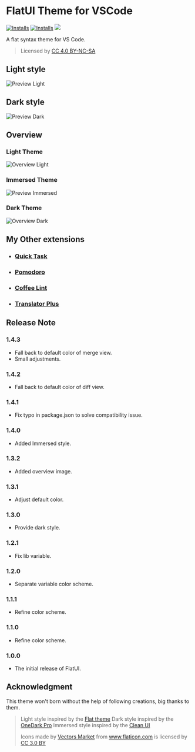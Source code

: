 # FlatUI Theme for VSCode

<a href="https://marketplace.visualstudio.com/items?itemName=lkytal.FlatUI"><img src="https://vsmarketplacebadge.apphb.com/version/lkytal.FlatUI.svg?style=flat-square" alt="Installs"></a>
<a href="https://marketplace.visualstudio.com/items?itemName=lkytal.FlatUI"><img src="https://vsmarketplacebadge.apphb.com/installs/lkytal.FlatUI.svg?style=flat-square" alt="Installs"></a>
<a href="https://creativecommons.org/licenses/by-sa/4.0" rel="noreferrer noopener"><img src="https://img.shields.io/badge/License-CC_BY--SA_4.0-5E81AC.png?style=flat-square"></a>

A flat syntax theme for VS Code.

> Licensed by <a href="https://creativecommons.org/licenses/by-nc-sa/4.0/" title="Creative Commons BY-NC-SA 4.0" target="_blank">CC 4.0 BY-NC-SA</a>

## Light style

![Preview Light](https://github.com/lkytal/vscode-theme-flatui/raw/master/images/preview.png)

## Dark style

![Preview Dark](https://github.com/lkytal/vscode-theme-flatui/raw/master/images/preview_dark.png)

## Overview

### Light Theme

![Overview Light](https://github.com/lkytal/vscode-theme-flatui/raw/master/images/overview.png)

### Immersed Theme

![Preview Immersed](https://github.com/lkytal/vscode-theme-flatui/raw/master/images/overview_i.png)

### Dark Theme

![Overview Dark](https://github.com/lkytal/vscode-theme-flatui/raw/master/images/overview_dark.png)

## My Other extensions

- ### [Quick Task](https://marketplace.visualstudio.com/items?itemName=lkytal.quicktask)
- ### [Pomodoro](https://marketplace.visualstudio.com/items?itemName=lkytal.pomodoro)
- ### [Coffee Lint](https://marketplace.visualstudio.com/items?itemName=lkytal.coffeelinter)
- ### [Translator Plus](https://marketplace.visualstudio.com/items?itemName=lkytal.translatorplus)

## Release Note

### 1.4.3

- Fall back to default color of merge view.
- Small adjustments.

### 1.4.2

- Fall back to default color of diff view.

### 1.4.1

- Fix typo in package.json to solve compatibility issue.

### 1.4.0

- Added Immersed style.

### 1.3.2

- Added overview image.

### 1.3.1

- Adjust default color.

### 1.3.0

- Provide dark style.

### 1.2.1

- Fix lib variable.

### 1.2.0

- Separate variable color scheme.

### 1.1.1

- Refine color scheme.

### 1.1.0

- Refine color scheme.

### 1.0.0

- The initial release of FlatUI.

## Acknowledgment

This theme won't born without the help of following creations, big thanks to them.

> Light style inspired by the [Flat theme](https://marketplace.visualstudio.com/items?itemName=gerane.Theme-Flat)
> Dark style inspired by the [OneDark Pro](https://github.com/Binaryify/OneDark-Pro)
> Immersed style inspired by the [Clean UI](https://github.com/sbovyrin/clean-ui-color-theme)
> <div>Icons made by <a href="https://www.flaticon.com/authors/vectors-market" title="Vectors Market">Vectors Market</a> from <a href="https://www.flaticon.com" title="Flaticon">www.flaticon.com</a> is licensed by <a href="https://creativecommons.org/licenses/by/3.0/" title="Creative Commons BY 3.0" target="_blank">CC 3.0 BY</a></div>
